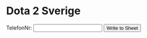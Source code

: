 <html>
<head>
  <title>Fetch Google Sheet Cell Value</title>
</head>
<body>
  <script src="assets/js/script.js"></script>
  <h1>Dota 2 Sverige </h1>
  <div id="cellValue"></div>
  <label for="inputValue">TelefonNr:</label>
  <input type="text" id="inputValue">
  <button onclick="writeToSheet()">Write to Sheet</button>


</body>
</html>